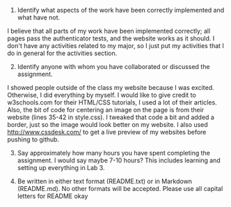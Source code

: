 1) Identify what aspects of the work have been correctly implemented and what have not.

I believe that all parts of my work have been implemented correctly; all pages pass the authenticator tests, and the website works as it should. I don't have any activities related to my major, so I just put my activities that I do in general for the activities section.

2) Identify anyone with whom you have collaborated or discussed the assignment.

I showed people outside of the class my website because I was excited. Otherwise, I did everything by myself.
I would like to give credit to w3schools.com for their HTML/CSS tutorials, I used a lot of their articles. Also, the bit of code for centering an image on the page is from their website (lines 35-42 in style.css). I tweaked that code a bit and added a border, just so the image would look better on my website. I also used http://www.cssdesk.com/ to get a live preview of my websites before pushing to github. 

3) Say approximately how many hours you have spent completing the assignment.
I would say maybe 7-10 hours? This includes learning and setting up everything in Lab 3.

4) Be written in either text format (README.txt) or in Markdown (README.md). No other formats will be accepted. Please use all capital letters for README
okay
